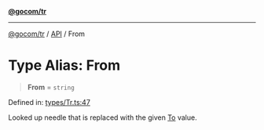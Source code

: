 [**@gocom/tr**](../README.md)

***

[@gocom/tr](../README.md) / [API](../Public/API.md) / From

# Type Alias: From

> **From** = `string`

Defined in: [types/Tr.ts:47](https://github.com/gocom/tr/blob/e572c32839acf79a73526da166818cf0904688f8/src/types/Tr.ts#L47)

Looked up needle that is replaced with the given [To](API.To.md) value.
